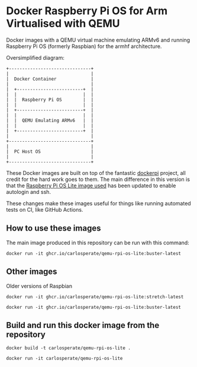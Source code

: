 # Docker Raspberry Pi OS for Arm Virtualised with QEMU

Docker images with a QEMU virtual machine emulating ARMv6 and running
Raspberry Pi OS (formerly Raspbian) for the armhf architecture.

Oversimplified diagram:

```
+-------------------------------+
|                               |
|  Docker Container             |
|                               |
|  +-------------------------+  |
|  |                         |  |
|  |  Raspberry Pi OS        |  |
|  |                         |  |
|  +-------------------------+  |
|  |                         |  |
|  |  QEMU Emulating ARMv6   |  |
|  |                         |  |
|  +-------------------------+  |
|                               |
+-------------------------------+
|                               |
|  PC Host OS                   |
|                               |
+-------------------------------+
```

These Docker images are built on top of the fantastic
[dockerpi](https://github.com/lukechilds/dockerpi) project, all credit for
the hard work goes to them. The main difference in this version is that the
[Raspberry Pi OS Lite image used](https://github.com/carlosperate/rpi-os-custom-image)
has been updated to enable autologin and ssh.

These changes make these images useful for things like running automated
tests on CI, like GitHub Actions.

## How to use these images

The main image produced in this repository can be run with this command:

```
docker run -it ghcr.io/carlosperate/qemu-rpi-os-lite:buster-latest
```

## Other images

Older versions of Raspbian
```
docker run -it ghcr.io/carlosperate/qemu-rpi-os-lite:stretch-latest
```

```
docker run -it ghcr.io/carlosperate/qemu-rpi-os-lite:buster-latest
```


## Build and run this docker image from the repository

```
docker build -t carlosperate/qemu-rpi-os-lite .
```

```
docker run -it carlosperate/qemu-rpi-os-lite
```
